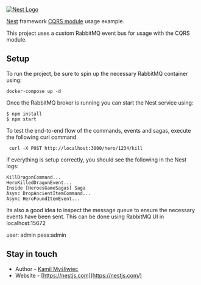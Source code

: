 [![Nest Logo](http://kamilmysliwiec.com/public/nest-logo.png)](http://kamilmysliwiec.com/)

[Nest](https://github.com/kamilmysliwiec/nest) framework [CQRS module](https://github.com/kamilmysliwiec/nest-cqrs) usage example.

This project uses a custom RabbitMQ event bus for usage with the CQRS module.

## Setup

To run the project, be sure to spin up the necessary RabbitMQ container using:

````
docker-compose up -d
````

Once the RabbitMQ broker is running you can start the Nest service using:

```
$ npm install
$ npm start
```

To test the end-to-end flow of the commands, events and sagas, execute the following curl command
```
 curl -X POST http://localhost:3000/hero/1234/kill
```

if everything is setup correctly, you should see the following in the Nest logs:

```
KillDragonCommand...
HeroKilledDragonEvent...
Inside [HeroesGameSagas] Saga
Async DropAncientItemCommand...
Async HeroFoundItemEvent...
```

Its also a good idea to inspect the message queue to ensure the necessary events have been
sent. This can be done using RabbitMQ UI in localhost:15672

user: admin
pass:admin

## Stay in touch

- Author - [Kamil Myśliwiec](https://kamilmysliwiec.com)
- Website - [https://nestjs.com](https://nestjs.com/)
